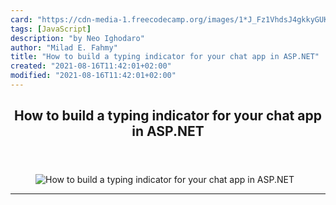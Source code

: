 ```yaml
---
card: "https://cdn-media-1.freecodecamp.org/images/1*J_Fz1VhdsJ4gkkyGUKjnMg.jpeg"
tags: [JavaScript]
description: "by Neo Ighodaro"
author: "Milad E. Fahmy"
title: "How to build a typing indicator for your chat app in ASP.NET"
created: "2021-08-16T11:42:01+02:00"
modified: "2021-08-16T11:42:01+02:00"
---
```

<div class="site-wrapper">
<main id="site-main" class="site-main outer">
<div class="inner">
<article class="post-full post tag-javascript tag-apps-tag tag-technology tag-programming tag-tech ">
<header class="post-full-header">
<h1 class="post-full-title">How to build a typing indicator for your chat app in ASP.NET</h1>
</header>
<figure class="post-full-image">
<picture>
<source media="(max-width: 700px)" sizes="1px" srcset="data:image/gif;base64,R0lGODlhAQABAIAAAAAAAP///yH5BAEAAAAALAAAAAABAAEAAAIBRAA7 1w">
<source media="(min-width: 701px)" sizes="(max-width: 800px) 400px,
(max-width: 1170px) 700px,
1400px" srcset="https://cdn-media-1.freecodecamp.org/images/1*J_Fz1VhdsJ4gkkyGUKjnMg.jpeg 300w,
https://cdn-media-1.freecodecamp.org/images/1*J_Fz1VhdsJ4gkkyGUKjnMg.jpeg 600w,
https://cdn-media-1.freecodecamp.org/images/1*J_Fz1VhdsJ4gkkyGUKjnMg.jpeg 1000w,
https://cdn-media-1.freecodecamp.org/images/1*J_Fz1VhdsJ4gkkyGUKjnMg.jpeg 2000w">
<img onerror="this.style.display='none'" src="https://cdn-media-1.freecodecamp.org/images/1*J_Fz1VhdsJ4gkkyGUKjnMg.jpeg" alt="How to build a typing indicator for your chat app in ASP.NET">
</picture>
</figure>
<section class="post-full-content">
<div class="post-content medium-migrated-article">
</div>
<hr>
</section>
</article>
</div>
</main>
</div>
<!-- Google Tag Manager (noscript) -->
<!-- End Google Tag Manager (noscript) -->
